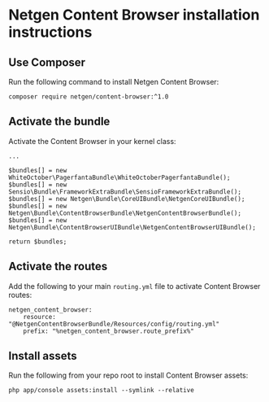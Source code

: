 Netgen Content Browser installation instructions
================================================

Use Composer
------------

Run the following command to install Netgen Content Browser:

```
composer require netgen/content-browser:^1.0
```

Activate the bundle
-------------------

Activate the Content Browser in your kernel class:

```
...

$bundles[] = new WhiteOctober\PagerfantaBundle\WhiteOctoberPagerfantaBundle();
$bundles[] = new Sensio\Bundle\FrameworkExtraBundle\SensioFrameworkExtraBundle();
$bundles[] = new Netgen\Bundle\CoreUIBundle\NetgenCoreUIBundle();
$bundles[] = new Netgen\Bundle\ContentBrowserBundle\NetgenContentBrowserBundle();
$bundles[] = new Netgen\Bundle\ContentBrowserUIBundle\NetgenContentBrowserUIBundle();

return $bundles;
```

Activate the routes
-------------------

Add the following to your main `routing.yml` file to activate Content Browser
routes:

```
netgen_content_browser:
    resource: "@NetgenContentBrowserBundle/Resources/config/routing.yml"
    prefix: "%netgen_content_browser.route_prefix%"
```

Install assets
--------------

Run the following from your repo root to install Content Browser assets:

```
php app/console assets:install --symlink --relative
```
